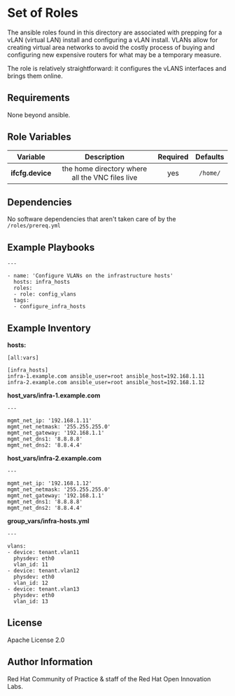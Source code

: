 Set of Roles
============

The ansible roles found in this directory are associated with prepping for a vLAN (virtual LAN) install and configuring a vLAN install. VLANs allow for creating virtual area networks to avoid the costly process of buying and configuring new expensive routers for what may be a temporary measure.

The role is relatively straightforward:  it configures the vLANS interfaces and brings them online.

Requirements
------------

None beyond ansible.

Role Variables
--------------
| Variable | Description | Required | Defaults |
|:--------:|:-----------:|:--------:|:--------:|
|**ifcfg.device**| the home directory where all the VNC files live | yes | ``` /home/ ``` |

Dependencies
------------
No software dependencies that aren't taken care of by the ```/roles/prereq.yml```

Example Playbooks
----------------

```
---

- name: 'Configure VLANs on the infrastructure hosts'
  hosts: infra_hosts
  roles:
  - role: config_vlans
  tags:
  - configure_infra_hosts
```

Example Inventory
----------------
**hosts:**
```
[all:vars]

[infra_hosts]
infra-1.example.com ansible_user=root ansible_host=192.168.1.11
infra-2.example.com ansible_user=root ansible_host=192.168.1.12
```
**host_vars/infra-1.example.com**
```
---

mgmt_net_ip: '192.168.1.11'
mgmt_net_netmask: '255.255.255.0'
mgmt_net_gateway: '192.168.1.1'
mgmt_net_dns1: '8.8.8.8'
mgmt_net_dns2: '8.8.4.4'
```

**host_vars/infra-2.example.com**
```
---

mgmt_net_ip: '192.168.1.12'
mgmt_net_netmask: '255.255.255.0'
mgmt_net_gateway: '192.168.1.1'
mgmt_net_dns1: '8.8.8.8'
mgmt_net_dns2: '8.8.4.4'
```

**group_vars/infra-hosts.yml**
```
---

vlans:
- device: tenant.vlan11
  physdev: eth0
  vlan_id: 11
- device: tenant.vlan12
  physdev: eth0
  vlan_id: 12
- device: tenant.vlan13
  physdev: eth0
  vlan_id: 13
```
License
-------

Apache License 2.0


Author Information
------------------

Red Hat Community of Practice & staff of the Red Hat Open Innovation Labs.
